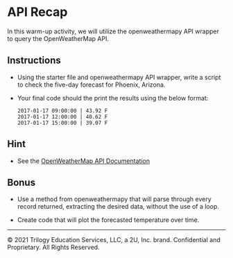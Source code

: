# API Recap

In this warm-up activity, we will utilize the openweathermapy API wrapper to query the OpenWeatherMap API.

## Instructions

* Using the starter file and openweathermapy API wrapper, write a script to check the five-day forecast for Phoenix, Arizona.

* Your final code should the print the results using the below format:

    ```output
    2017-01-17 09:00:00 | 43.92 F
    2017-01-17 12:00:00 | 40.62 F
    2017-01-17 15:00:00 | 39.07 F
    ```

## Hint

* See the [OpenWeatherMap API Documentation](https://openweathermap.org/api)

## Bonus

* Use a method from openweathermapy that will parse through every record returned, extracting the desired data, without the use of a loop.

* Create code that will plot the forecasted temperature over time.

---

© 2021 Trilogy Education Services, LLC, a 2U, Inc. brand. Confidential and Proprietary. All Rights Reserved.
